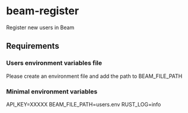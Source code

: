 # beam-register
Register new users in Beam

## Requirements

### Users environment variables file
Please create an environment file and add the path to BEAM_FILE_PATH

### Minimal environment variables
API_KEY=XXXXX
BEAM_FILE_PATH=users.env
RUST_LOG=info
